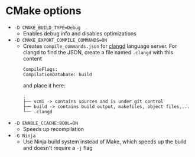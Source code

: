 # CMake options

* `-D CMAKE_BUILD_TYPE=Debug`
  * Enables debug info and disables optimizations
* `-D CMAKE_EXPORT_COMPILE_COMMANDS=ON`
  * Creates `compile_commands.json` for [clangd](https://clangd.llvm.org/) language server. For clangd to find the JSON, create a file named `.clangd` with this content
     ```
    CompileFlags:
    CompilationDatabase: build
    ```
    and place it here:
    ```
    .
    ├── vcmi -> contains sources and is under git control
    ├── build -> contains build output, makefiles, object files,...
    └── .clangd
    ```
* `-D ENABLE_CCACHE:BOOL=ON`
  * Speeds up recompilation
* `-G Ninja`
  * Use Ninja build system instead of Make, which speeds up the build and doesn't require a `-j` flag
